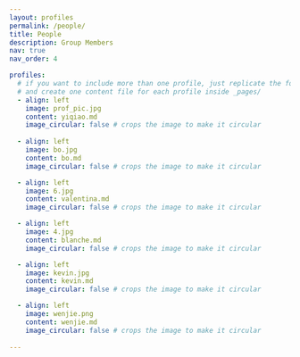 ```yaml
---
layout: profiles
permalink: /people/
title: People
description: Group Members
nav: true
nav_order: 4

profiles:
  # if you want to include more than one profile, just replicate the following block
  # and create one content file for each profile inside _pages/
  - align: left
    image: prof_pic.jpg
    content: yiqiao.md
    image_circular: false # crops the image to make it circular
    
  - align: left
    image: bo.jpg
    content: bo.md
    image_circular: false # crops the image to make it circular

  - align: left
    image: 6.jpg
    content: valentina.md
    image_circular: false # crops the image to make it circular

  - align: left
    image: 4.jpg
    content: blanche.md
    image_circular: false # crops the image to make it circular

  - align: left
    image: kevin.jpg
    content: kevin.md
    image_circular: false # crops the image to make it circular

  - align: left
    image: wenjie.png
    content: wenjie.md
    image_circular: false # crops the image to make it circular
    
---
```

